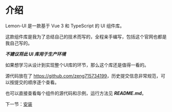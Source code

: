 # 介绍
Lemon-UI 是一款基于 Vue 3 和 TypeScript 的 UI 组件库。

这款组件库是我为了总结自己的技术而写的，全程亲手编写，包括这个官网也都是我自己写的。

***不建议将此 UI 库用于生产环境*** 

如果想学习从设计到实现整个UI库的环节，那么这个库还是值得一看的。


源代码放在了 <https://github.com/zeng715734199>，历史提交信息非常规范，可以按提交的顺序逐个查看。

也可以直接查看每个组件的源代码和示例，运行方法见 ***README.md***。 

下一节：[安装](#/doc/install)